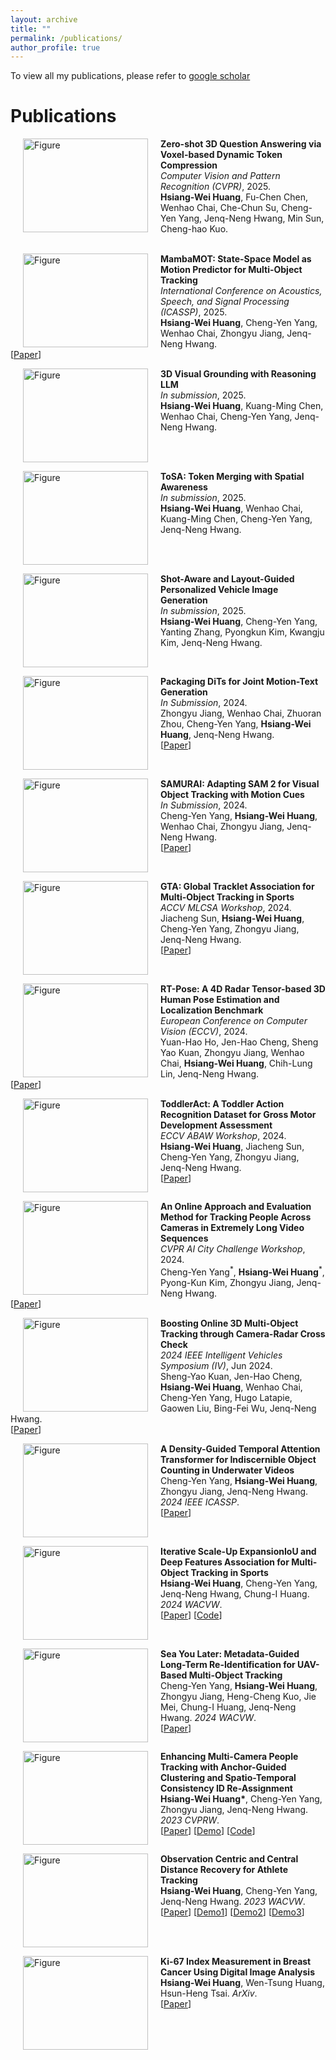 ```yaml
---
layout: archive
title: ""
permalink: /publications/
author_profile: true
---
```


To view all my publications, please refer to <a href="https://scholar.google.com/citations?user=4-OqJi4AAAAJ&hl=zh-TW">google scholar</a>

# <i class="fa fa-fw fa-copy"></i> Publications

<p>
<img src="https://hsiangwei0903.github.io/images/dtc.png?raw=true" alt="Figure" style="width: 200px; height: 150px" hspace="20" align="left"/>
<b>Zero-shot 3D Question Answering via Voxel-based Dynamic Token Compression</b><br> 
<i>Computer Vision and Pattern Recognition (CVPR)</i>, 2025.<br>
<b>Hsiang-Wei Huang</b>, Fu-Chen Chen, Wenhao Chai, Che-Chun Su, Cheng-Yen Yang, Jenq-Neng Hwang, Min Sun, Cheng-hao Kuo.<br>
<br clear="left">
</p>

<p>
<img src="https://hsiangwei0903.github.io/images/mambamot.gif?raw=true" alt="Figure" style="width: 200px; height: 150px" hspace="20" align="left"/>
<b>MambaMOT: State-Space Model as Motion Predictor for Multi-Object Tracking</b><br> 
<i>International Conference on Acoustics, Speech, and Signal Processing (ICASSP)</i>, 2025.<br>
<b>Hsiang-Wei Huang</b>, Cheng-Yen Yang, Wenhao Chai, Zhongyu Jiang, Jenq-Neng Hwang.<br>
[<a href="https://ieeexplore.ieee.org/abstract/document/10890199">Paper</a>]
<br clear="left">
</p>

<p>
<img src="https://hsiangwei0903.github.io/images/3dvg.png?raw=true" alt="Figure" style="width: 200px; height: 150px" hspace="20" align="left"/>
<b>3D Visual Grounding with Reasoning LLM</b><br> 
<i>In submission</i>, 2025.<br>
<b>Hsiang-Wei Huang</b>, Kuang-Ming Chen, Wenhao Chai, Cheng-Yen Yang, Jenq-Neng Hwang.<br>
<br clear="left">
</p>

<p>
<img src="https://hsiangwei0903.github.io/images/tosa.png?raw=true" alt="Figure" style="width: 200px; height: 150px" hspace="20" align="left"/>
<b>ToSA: Token Merging with Spatial Awareness</b><br> 
<i>In submission</i>, 2025.<br>
<b>Hsiang-Wei Huang</b>, Wenhao Chai, Kuang-Ming Chen, Cheng-Yen Yang, Jenq-Neng Hwang.<br>
<br clear="left">
</p>

<p>
<img src="https://hsiangwei0903.github.io/images/vehicle.png?raw=true" alt="Figure" style="width: 200px; height: 150px" hspace="20" align="left"/>
<b>Shot-Aware and Layout-Guided Personalized Vehicle Image Generation</b><br> 
<i>In submission</i>, 2025.<br>
<b>Hsiang-Wei Huang</b>, Cheng-Yen Yang, Yanting Zhang, Pyongkun Kim, Kwangju Kim, Jenq-Neng Hwang.<br>
<br clear="left">
</p>

<p>
<img src="https://hsiangwei0903.github.io/images/packdit.png?raw=true" alt="Figure" style="width: 200px; height: 150px" hspace="20" align="left"/>
<b>Packaging DiTs for Joint Motion-Text Generation</b><br> 
<i>In Submission</i>, 2024.<br>
Zhongyu Jiang, Wenhao Chai, Zhuoran Zhou, Cheng-Yen Yang, <b>Hsiang-Wei Huang</b>, Jenq-Neng Hwang.<br>
[<a href="https://arxiv.org/abs/2501.16551v1">Paper</a>]
<br clear="left">
</p>


<p>
<img src="https://hsiangwei0903.github.io/images/samurai.gif?raw=true" alt="Figure" style="width: 200px; height: 150px" hspace="20" align="left"/>
<b>SAMURAI: Adapting SAM 2 for Visual Object Tracking with Motion Cues</b><br> 
<i>In Submission</i>, 2024.<br>
Cheng-Yen Yang, <b>Hsiang-Wei Huang</b>, Wenhao Chai, Zhongyu Jiang, Jenq-Neng Hwang.<br>
[<a href="https://arxiv.org/abs/2411.11922">Paper</a>]
<br clear="left">
</p>

<p>
<img src="https://hsiangwei0903.github.io/images/gta.png?raw=true" alt="Figure" style="width: 200px; height: 150px" hspace="20" align="left"/>
<b>GTA: Global Tracklet Association for Multi-Object Tracking in Sports</b><br> 
<i>ACCV MLCSA Workshop</i>, 2024.<br>
Jiacheng Sun, <b>Hsiang-Wei Huang</b>, Cheng-Yen Yang, Zhongyu Jiang, Jenq-Neng Hwang.<br>
[<a href="https://openaccess.thecvf.com/content/ACCV2024W/MLCSA2024/papers/Sun_GTA_Global_Tracklet_Association_for_Multi-Object_Tracking_in_Sports_ACCVW_2024_paper.pdf">Paper</a>]
<br clear="left">
</p>

<p>
<img src="https://hsiangwei0903.github.io/images/rtpose.png?raw=true" alt="Figure" style="width: 200px; height: 150px" hspace="20" align="left"/>
<b>RT-Pose: A 4D Radar Tensor-based 3D Human Pose Estimation and Localization Benchmark</b><br> 
<i>European Conference on Computer Vision (ECCV)</i>, 2024.<br>
Yuan-Hao Ho, Jen-Hao Cheng, Sheng Yao Kuan, Zhongyu Jiang, Wenhao Chai, <b>Hsiang-Wei Huang</b>, Chih-Lung Lin, Jenq-Neng Hwang.<br>
[<a href="https://www.ecva.net/papers/eccv_2024/papers_ECCV/papers/07989.pdf">Paper</a>]
<br clear="left">
</p>

<p>
<img src="https://hsiangwei0903.github.io/images/toddleract.png?raw=true" alt="Figure" style="width: 200px; height: 150px" hspace="20" align="left"/>
<b>ToddlerAct: A Toddler Action Recognition Dataset for Gross Motor Development Assessment</b><br> 
<i>ECCV ABAW Workshop</i>, 2024.<br>
<b>Hsiang-Wei Huang</b>, Jiacheng Sun, Cheng-Yen Yang, Zhongyu Jiang, Jenq-Neng Hwang.<br>
[<a href="https://arxiv.org/abs/2409.00349">Paper</a>]
<br clear="left">
</p>

<p>
<img src="https://hsiangwei0903.github.io/images/aic2.png?raw=true" alt="Figure" style="width: 200px; height: 150px" hspace="20" align="left"/>
<b>An Online Approach and Evaluation Method for Tracking People Across Cameras in Extremely Long Video Sequences</b><br> 
<i>CVPR AI City Challenge Workshop</i>, 2024.<br>
Cheng-Yen Yang<sup>*</sup>, <b>Hsiang-Wei Huang</b><sup>*</sup>, Pyong-Kun Kim, Zhongyu Jiang, Jenq-Neng Hwang.<br>
[<a href="https://openaccess.thecvf.com/content/CVPR2024W/AICity/papers/Yang_An_Online_Approach_and_Evaluation_Method_for_Tracking_People_Across_CVPRW_2024_paper.pdf">Paper</a>]
<br clear="left">
</p>

<p>
<img src="https://hsiangwei0903.github.io/images/mmck.png?raw=true" alt="Figure" style="width: 200px; height: 150px" hspace="20" align="left"/>
<b>Boosting Online 3D Multi-Object Tracking through Camera-Radar Cross Check</b><br> 
<i>2024 IEEE Intelligent Vehicles Symposium (IV)</i>, Jun 2024.<br>
Sheng-Yao Kuan, Jen-Hao Cheng, <b>Hsiang-Wei Huang</b>, Wenhao Chai, Cheng-Yen Yang, Hugo Latapie, Gaowen Liu, Bing-Fei Wu, Jenq-Neng Hwang.<br>
[<a href="https://ieeexplore.ieee.org/document/10588514">Paper</a>] 
<br clear="left">
</p>

<p>
<img src="https://hsiangwei0903.github.io/images/fish.gif?raw=true" alt="Figure" style="width: 200px; height: 150px" hspace="20" align="left"/>
<b>A Density-Guided Temporal Attention Transformer for Indiscernible Object Counting in Underwater Videos</b><br> 
Cheng-Yen Yang, <b>Hsiang-Wei Huang</b>, Zhongyu Jiang, Jenq-Neng Hwang.  
<i>2024 IEEE ICASSP</i>.<br>
[<a href="https://ieeexplore.ieee.org/abstract/document/10447513">Paper</a>]
<br clear="left">
</p>

<p>
<img src="https://hsiangwei0903.github.io/images/sports.gif?raw=true" alt="Figure" style="width: 200px; height: 150px" hspace="20" align="left"/>
<b>Iterative Scale-Up ExpansionIoU and Deep Features Association for Multi-Object Tracking in Sports</b><br> 
<b>Hsiang-Wei Huang</b>, Cheng-Yen Yang, Jenq-Neng Hwang, Chung-I Huang.  
<i>2024 WACVW</i>.<br>
[<a href="https://openaccess.thecvf.com/content/WACV2024W/RWS/papers/Huang_Iterative_Scale-Up_ExpansionIoU_and_Deep_Features_Association_for_Multi-Object_Tracking_WACVW_2024_paper.pdf">Paper</a>]  
[<a href="https://github.com/hsiangwei0903/Deep-EIoU">Code</a>]  
<br clear="left">
</p>

<p>
<img src="https://hsiangwei0903.github.io/images/seayoulater.gif?raw=true" alt="Figure" style="width: 200px; height: 150px" hspace="20" align="left"/>
<b>Sea You Later: Metadata-Guided Long-Term Re-Identification for UAV-Based Multi-Object Tracking</b><br> 
Cheng-Yen Yang, <b>Hsiang-Wei Huang</b>, Zhongyu Jiang, Heng-Cheng Kuo, Jie Mei, Chung-I Huang, Jenq-Neng Hwang.  
<i>2024 WACVW</i>.<br>
[<a href="https://openaccess.thecvf.com/content/WACV2024W/MaCVi/papers/Yang_Sea_You_Later_Metadata-Guided_Long-Term_Re-Identification_for_UAV-Based_Multi-Object_Tracking_WACVW_2024_paper.pdf">Paper</a>]  
<br clear="left">
</p>

<p>
<img src="https://hsiangwei0903.github.io/images/mcmp.jpg?raw=true" alt="Figure" style="width: 200px; height: 150px" hspace="20" align="left"/>
<b>Enhancing Multi-Camera People Tracking with Anchor-Guided Clustering and Spatio-Temporal Consistency ID Re-Assignment</b><br> 
<b>Hsiang-Wei Huang*</b>, Cheng-Yen Yang, Zhongyu Jiang, Jenq-Neng Hwang.  
<i>2023 CVPRW</i>.<br>
[<a href="https://openaccess.thecvf.com/content/CVPR2023W/AICity/papers/Huang_Enhancing_Multi-Camera_People_Tracking_With_Anchor-Guided_Clustering_and_Spatio-Temporal_Consistency_CVPRW_2023_paper.pdf">Paper</a>]  
[<a href="https://youtu.be/0oLuCO-_ZNA">Demo</a>]  
[<a href="https://github.com/ipl-uw/AIC23_Track1_UWIPL_ETRI">Code</a>]  
<br clear="left">
</p>

<p>
<img src="https://hsiangwei0903.github.io/images/sportsmot.JPG?raw=true" alt="Figure" style="width: 200px; height: 150px" hspace="20" align="left"/>
<b>Observation Centric and Central Distance Recovery for Athlete Tracking</b><br> 
<b>Hsiang-Wei Huang</b>, Cheng-Yen Yang, Jenq-Neng Hwang.  
<i>2023 WACVW</i>.<br>
[<a href="https://openaccess.thecvf.com/content/WACV2023W/CV4WS/papers/Huang_Observation_Centric_and_Central_Distance_Recovery_for_Athlete_Tracking_WACVW_2023_paper.pdf">Paper</a>]  
[<a href="https://www.youtube.com/watch?v=e6ujJtjKVQk">Demo1</a>]  
[<a href="https://www.youtube.com/watch?v=WuHNBSd0VD4">Demo2</a>]  
[<a href="https://www.youtube.com/watch?v=1HcOVbvTbB4">Demo3</a>]  
<br clear="left">
</p>

<p>
<img src="https://hsiangwei0903.github.io/images/ki67.jpg?raw=true" alt="Figure" style="width: 200px; height: 150px" hspace="20" align="left"/>
<b>Ki-67 Index Measurement in Breast Cancer Using Digital Image Analysis</b><br> 
<b>Hsiang-Wei Huang</b>, Wen-Tsung Huang, Hsun-Heng Tsai.  
<i>ArXiv</i>.<br>
[<a href="https://arxiv.org/abs/2209.13155">Paper</a>]  
<br clear="left">
</p>
